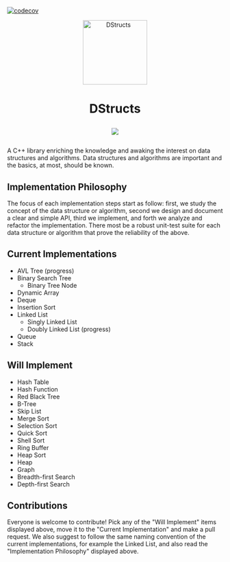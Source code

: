 [![codecov](https://codecov.io/gh/imdanielsp/DStructs/branch/master/graph/badge.svg)](https://codecov.io/gh/imdanielsp/DStructs)

<p align="center">
    <img alt="DStructs" 
    src="http://www.danielsantos.us/images/projects/DStructs_Logo_Original.png" 
    width="150">
</p>
<h1 align="center">
    DStructs
    <p align="center">
        <a href="https://travis-ci.org/imdanielsp/DStructs" target="_blank">
            <img src="https://travis-ci.org/imdanielsp/DStructs.svg?branch=master">
            </img>
        </a>
    </p>
</h1>

A C++ library enriching the knowledge and awaking the  interest on data
structures and algorithms. Data structures and algorithms are important and 
the basics, at most, should be known. 

## Implementation Philosophy
The focus of each implementation steps start as follow: first, we study the 
concept of the data structure or algorithm, second we design and document a 
clear and simple API, third we implement, and forth we analyze and refactor 
the implementation. There most be a robust unit-test suite for each data 
structure or algorithm that prove the reliability of the above. 

## Current Implementations

- AVL Tree (progress)
- Binary Search Tree
    - Binary Tree Node
- Dynamic Array
- Deque
- Insertion Sort
- Linked List
    - Singly Linked List
    - Doubly Linked List (progress)
- Queue
- Stack

## Will Implement

- Hash Table
- Hash Function
- Red Black Tree
- B-Tree
- Skip List
- Merge Sort
- Selection Sort
- Quick Sort
- Shell Sort
- Ring Buffer
- Heap Sort
- Heap
- Graph
- Breadth-first Search
- Depth-first Search

## Contributions
Everyone is welcome to contribute! Pick any of the "Will Implement" items 
displayed above, move it to the "Current Implementation" and make a pull 
request. We also suggest to follow the same naming convention of the current 
implementations, for example the Linked List, and also read the 
"Implementation Philosophy" displayed above. 

